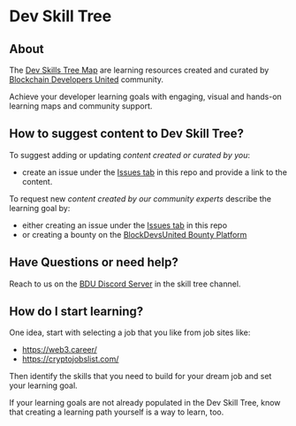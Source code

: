 # Dev Skill Tree

## About

The [Dev Skills Tree Map](https://app.learney.me/maps/devskilltree) are learning resources created and curated by [Blockchain Developers United](https://github.com/blockdevsunited) community. 

Achieve your developer learning goals with engaging, visual and hands-on learning maps and community support.  

## How to suggest content to Dev Skill Tree?

To suggest adding or updating _content created or curated by you_:
- create an issue under the [Issues tab](https://github.com/devskilltree/contribute/issues) in this repo and provide a link to the content. 

To request new _content created by our community experts_ describe the learning goal by: 
- either creating an issue under the [Issues tab](https://github.com/devskilltree/contribute/issues) in this repo
- or creating a bounty on the [BlockDevsUnited Bounty Platform](https://xdai.devcash.dev/bountyplatform)

## Have Questions or need help?

Reach to us on the [BDU Discord Server](https://discord.gg/GrYc649u3k) in the skill tree channel.

## How do I start learning?

One idea, start with selecting a job that you like from job sites like:

- https://web3.career/
- https://cryptojobslist.com/

Then identify the skills that you need to build for your dream job and set your learning goal.

If your learning goals are not already populated in the Dev Skill Tree, know that creating a learning path yourself is a way to learn, too. 
